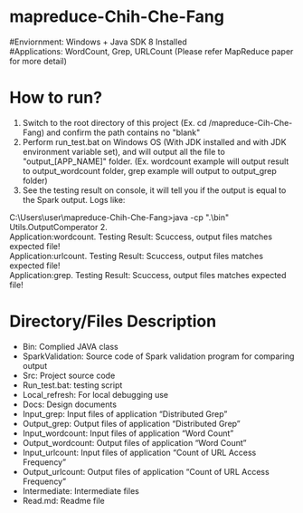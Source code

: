 # mapreduce-Chih-Che-Fang  


#Enviornment: Windows + Java SDK 8 Installed  
#Applications: WordCount, Grep, URLCount (Please refer MapReduce paper for more detail)

# How to run?  
1. Switch to the root directory of this project (Ex. cd /mapreduce-Cih-Che-Fang) and confirm the path contains no "blank"  
2. Perform run_test.bat on Windows OS (With JDK installed and with JDK environment variable set), and will output all the file to "output_[APP_NAME]" folder. (Ex. wordcount example will output result to output_wordcount folder, grep example will output to output_grep folder)
3. See the testing result on console, it will tell you if the output is equal to the Spark output. Logs like:  

C:\Users\user\mapreduce-Chih-Che-Fang>java -cp ".\bin" Utils.OutputComperator 2.   
Application:wordcount. 
Testing Result: Scuccess, output files matches expected file!  
Application:urlcount. 
Testing Result: Scuccess, output files matches expected file!  
Application:grep. 
Testing Result: Scuccess, output files matches expected file!  


# Directory/Files Description
-	Bin: Complied JAVA class
-	SparkValidation: Source code of Spark validation program for comparing output
-	Src: Project source code
-	Run_test.bat: testing script
-	Local_refresh: For local debugging use
-	Docs: Design documents
-	Input_grep: Input files of application “Distributed Grep”
-	Output_grep: Output files of application “Distributed Grep”
-	Input_wordcount: Input files of application “Word Count”
-	Output_wordcount: Output files of application “Word Count”
-	Input_urlcount: Input files of application “Count of URL Access Frequency”
-	Output_urlcount: Output files of application “Count of URL Access Frequency”
-	Intermediate: Intermediate files
-	Read.md: Readme file
